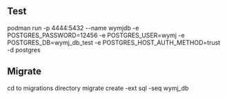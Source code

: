 ## Test
podman run -p 4444:5432 --name wymjdb -e POSTGRES_PASSWORD=12456 -e POSTGRES_USER=wymj -e POSTGRES_DB=wymj_db_test -e POSTGRES_HOST_AUTH_METHOD=trust -d postgres

## Migrate 
cd to migrations directory
migrate create -ext sql -seq wymj_db

